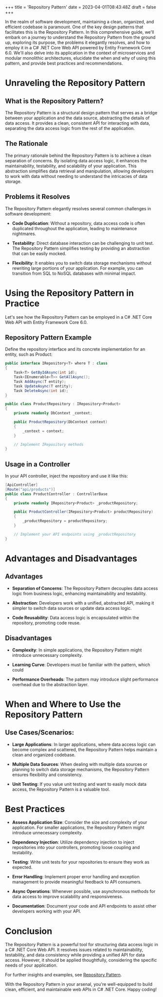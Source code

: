 +++
title = 'Repository Pattern'
date = 2023-04-01T08:43:48Z
draft = false
+++

In the realm of software development, maintaining a clean, organized, and efficient codebase is paramount. One of the key design patterns that facilitates this is the Repository Pattern. In this comprehensive guide, we'll embark on a journey to understand the Repository Pattern from the ground up, exploring its purpose, the problems it elegantly resolves, and how to employ it in a C# .NET Core Web API powered by Entity Framework Core 6.0. We'll also delve into its application in the context of microservices and modular monolithic architectures, elucidate the when and why of using this pattern, and provide best practices and recommendations.

# Unraveling the Repository Pattern

## What is the Repository Pattern?

The Repository Pattern is a structural design pattern that serves as a bridge between your application and the data source, abstracting the details of data access. It provides a clean, consistent API for interacting with data, separating the data access logic from the rest of the application.

## The Rationale

The primary rationale behind the Repository Pattern is to achieve a clean separation of concerns. By isolating data access logic, it enhances the maintainability, testability, and scalability of your application. This abstraction simplifies data retrieval and manipulation, allowing developers to work with data without needing to understand the intricacies of data storage.

## Problems it Resolves

The Repository Pattern elegantly resolves several common challenges in software development:

- **Code Duplication**: Without a repository, data access code is often duplicated throughout the application, leading to maintenance nightmares.

- **Testability**: Direct database interaction can be challenging to unit test. The Repository Pattern simplifies testing by providing an abstraction that can be easily mocked.

- **Flexibility**: It enables you to switch data storage mechanisms without rewriting large portions of your application. For example, you can transition from SQL to NoSQL databases with minimal impact.

# Using the Repository Pattern in Practice

Let's see how the Repository Pattern can be employed in a C# .NET Core Web API with Entity Framework Core 6.0.

## Repository Pattern Example

Define the repository interface and its concrete implementation for an entity, such as Product:

```csharp
public interface IRepository<T> where T : class
{
    Task<T> GetByIdAsync(int id);
    Task<IEnumerable<T>> GetAllAsync();
    Task AddAsync(T entity);
    Task UpdateAsync(T entity);
    Task DeleteAsync(int id);
}

public class ProductRepository : IRepository<Product>
{
    private readonly DbContext _context;

    public ProductRepository(DbContext context)
    {
        _context = context;
    }

    // Implement IRepository methods
}
```

## Usage in a Controller

In your API controller, inject the repository and use it like this:

```csharp
[ApiController]
[Route("api/products")]
public class ProductController : ControllerBase
{
    private readonly IRepository<Product> _productRepository;

    public ProductController(IRepository<Product> productRepository)
    {
        _productRepository = productRepository;
    }

    // Implement your API endpoints using _productRepository
}
```

# Advantages and Disadvantages

## Advantages

- **Separation of Concerns**: The Repository Pattern decouples data access logic from business logic, enhancing maintainability and testability.

- **Abstraction**: Developers work with a unified, abstracted API, making it simpler to switch data sources or update data access logic.

- **Code Reusability**: Data access logic is encapsulated within the repository, promoting code reuse.

## Disadvantages

- **Complexity**: In simple applications, the Repository Pattern might introduce unnecessary complexity.

- **Learning Curve**: Developers must be familiar with the pattern, which could

- **Performance Overheads**: The pattern may introduce slight performance overhead due to the abstraction layer.

# When and Where to Use the Repository Pattern

## Use Cases/Scenarios:

- **Large Applications**: In larger applications, where data access logic can become complex and scattered, the Repository Pattern helps maintain a clean and organized codebase.

- **Multiple Data Sources**: When dealing with multiple data sources or planning to switch data storage mechanisms, the Repository Pattern ensures flexibility and consistency.

- **Unit Testing**: If you value unit testing and want to easily mock data access, the Repository Pattern is a valuable tool.

# Best Practices

- **Assess Application Size**: Consider the size and complexity of your application. For smaller applications, the Repository Pattern might introduce unnecessary complexity.

- **Dependency Injection**: Utilize dependency injection to inject repositories into your controllers, promoting loose coupling and testability.

- **Testing**: Write unit tests for your repositories to ensure they work as expected.

- **Error Handling**: Implement proper error handling and exception management to provide meaningful feedback to API consumers.

- **Async Operations**: Whenever possible, use asynchronous methods for data access to improve scalability and responsiveness.

- **Documentation**: Document your code and API endpoints to assist other developers working with your API.

# Conclusion

The Repository Pattern is a powerful tool for structuring data access logic in a C# .NET Core Web API. It resolves issues related to maintainability, testability, and data consistency while providing a unified API for data access. However, it should be applied thoughtfully, considering the specific needs of your application.

For further insights and examples, see [Repository Pattern](https://docs.microsoft.com/en-us/ef/core/dbcontext-configuration/#repository-pattern).

With the Repository Pattern in your arsenal, you're well-equipped to build clean, efficient, and maintainable web APIs in C# .NET Core. Happy coding!
